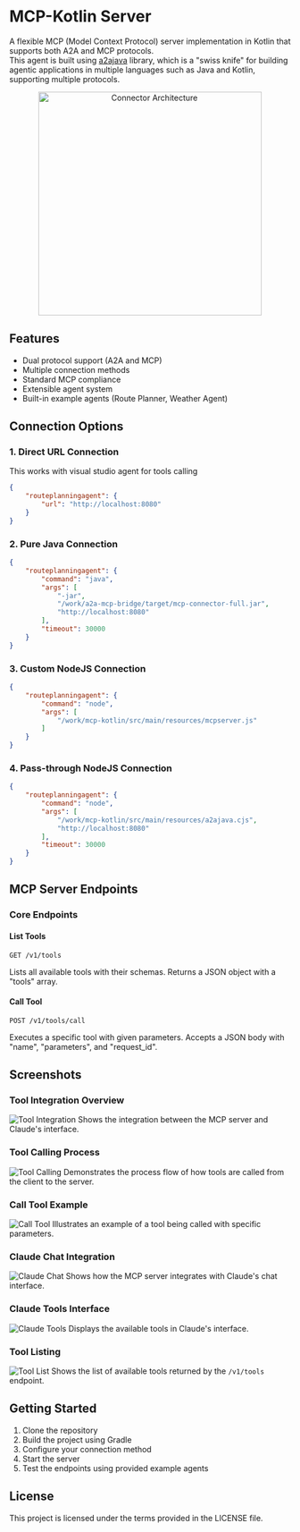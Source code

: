 # MCP-Kotlin Server

A flexible MCP (Model Context Protocol) server implementation in Kotlin that supports both A2A and MCP protocols.  
This agent is built using [a2ajava](https://github.com/vishalmysore/a2ajava) library, which is a "swiss knife" for building agentic applications in multiple languages such as Java and Kotlin, supporting multiple protocols.

<p align="center">
  <img src="kotlin.png" width="400" alt="Connector Architecture">
</p>  

## Features

- Dual protocol support (A2A and MCP)
- Multiple connection methods
- Standard MCP compliance
- Extensible agent system
- Built-in example agents (Route Planner, Weather Agent)

## Connection Options

### 1. Direct URL Connection
This works with visual studio agent for tools calling 

```json
{
    "routeplanningagent": {
        "url": "http://localhost:8080"       
    }
}
```

### 2. Pure Java Connection
```json
{
    "routeplanningagent": {
        "command": "java",
        "args": [
            "-jar",
            "/work/a2a-mcp-bridge/target/mcp-connector-full.jar",
            "http://localhost:8080"
        ],
        "timeout": 30000
    }
}
```

### 3. Custom NodeJS Connection
```json
{
    "routeplanningagent": {
        "command": "node",
        "args": [
            "/work/mcp-kotlin/src/main/resources/mcpserver.js"
        ]
    }
}
```

### 4. Pass-through NodeJS Connection
```json
{
    "routeplanningagent": {
        "command": "node",
        "args": [
            "/work/mcp-kotlin/src/main/resources/a2ajava.cjs",
            "http://localhost:8080"
        ],
        "timeout": 30000
    }
}
```

## MCP Server Endpoints

### Core Endpoints

#### List Tools
```
GET /v1/tools
```
Lists all available tools with their schemas. Returns a JSON object with a "tools" array.

#### Call Tool
```
POST /v1/tools/call
```
Executes a specific tool with given parameters. Accepts a JSON body with "name", "parameters", and "request_id".





## Screenshots

### Tool Integration Overview
![Tool Integration](toolsclaude.png)
Shows the integration between the MCP server and Claude's interface.

### Tool Calling Process
![Tool Calling](tool_calling.png)
Demonstrates the process flow of how tools are called from the client to the server.

### Call Tool Example
![Call Tool](callTool.png)
Illustrates an example of a tool being called with specific parameters.

### Claude Chat Integration
![Claude Chat](claudechat.png)
Shows how the MCP server integrates with Claude's chat interface.

### Claude Tools Interface
![Claude Tools](claudetools.png)
Displays the available tools in Claude's interface.

### Tool Listing
![Tool List](list.png)
Shows the list of available tools returned by the `/v1/tools` endpoint.

## Getting Started

1. Clone the repository
2. Build the project using Gradle
3. Configure your connection method
4. Start the server
5. Test the endpoints using provided example agents

## License

This project is licensed under the terms provided in the LICENSE file.